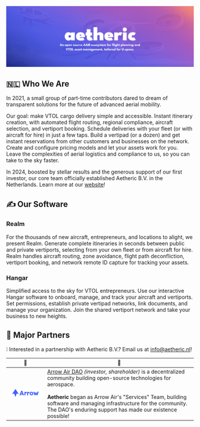 <img src="/assets/readme-banner.png">

## 🇳🇱 Who We Are

In 2021, a small group of part-time contributors dared to dream of transparent solutions for the future of advanced aerial mobility.

Our goal: make VTOL cargo delivery simple and accessible. Instant itinerary creation, with automated flight routing, regional compliance, aircraft selection, and vertiport booking. Schedule deliveries with your fleet (or with aircraft for hire) in just a few taps. Build a vertipad (or a dozen) and get instant reservations from other customers and businesses on the network. Create and configure pricing models and let your assets work for you. Leave the complexities of aerial logistics and compliance to us, so you can take to the sky faster.

In 2024, boosted by stellar results and the generous support of our first investor, our core team officially established Aetheric B.V. in the Netherlands. Learn more at our [website](https://aetheric.nl)!

## ✍️ Our Software

### Realm

For the thousands of new aircraft, entrepreneurs, and locations to alight, we present Realm. Generate complete itineraries in seconds between public and private vertiports, selecting from your own fleet or from aircraft for hire. Realm handles aircraft routing, zone avoidance, flight path deconfliction, vertiport booking, and network remote ID capture for tracking your assets.

### Hangar

Simplified access to the sky for VTOL entrepreneurs. Use our interactive Hangar software to onboard, manage, and track your aircraft and vertiports. Set permissions, establish private vertipad networks, link documents, and manage your organization. Join the shared vertiport network and take your business to new heights.

## :bouquet: Major Partners

:grey_exclamation: Interested in a partnership with Aetheric B.V.? Email us at info@aetheric.nl!

| :tulip: |  :speech_balloon: |
| ---- | ----
<a href="https://www.arrowair.com"><img style="width:300px;" src="/assets/arrow-lockup-blue.png" alt="Arrow Air DAO logo"></a> | [Arrow Air DAO](https://www.arrowair.com/) *(investor, shareholder)* is a decentralized community building open-source technologies for aerospace.<br><br>**Aetheric** began as Arrow Air's "Services" Team, building software and managing infrastructure for the community. The DAO's enduring support has made our existence possible!


